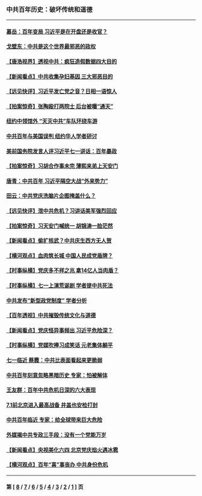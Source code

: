 ### 中共百年历史：破坏传统和道德
---
#### [慕岳：百年变局 习近平是在开盘还是收官？](../../pages/nf1176114/n13206516.md?09060430) 
#### [戈壁东：中共是这个世界最邪恶的政权](../../pages/nf1176114/n13085641.md?09060430) 
#### [【唐浩视界】透视中共：疯狂造假数据四大目的](../../pages/nf1176114/n13080590.md?09060430) 
#### [【新闻看点】中共收集孕妇基因 三大邪恶目的](../../pages/nf1176114/n13077182.md?09060430) 
#### [【远见快评】习近平发亡党之音？日相一语惊人](../../pages/nf1176114/n13074809.md?09060430) 
#### [【拍案惊奇】张陶殴打两院士 后台被曝“通天”](../../pages/nf1176114/n13070496.md?09060430) 
#### [纽约中领馆外 “天灭中共”车队环绕车游](../../pages/nf1176114/n13070693.md?09060430) 
#### [中共百年与美国误判 纽约华人学者研讨](../../pages/nf1176114/n13067969.md?09060430) 
#### [美前国务院发言人评习近平七一讲话：百年暴政](../../pages/nf1176114/n13066986.md?09060430) 
#### [【拍案惊奇】习胡合作事未完 薄熙来弟上天安门](../../pages/nf1176114/n13065867.md?09060430) 
#### [唐青：中共百年 习近平隔空大战“外来势力”](../../pages/nf1176114/n13065976.md?09060430) 
#### [田云：中共党庆洗脑片企图掩盖什么？](../../pages/nf1176114/n13064395.md?09060430) 
#### [【远见快评】泄中共危机？习讲话美军强烈回应](../../pages/nf1176114/n13064269.md?09060430) 
#### [【拍案惊奇】习天安门喊统一 胡锦涛一脸茫然](../../pages/nf1176114/n13063233.md?09060430) 
#### [【新闻看点】偷扩核武？中共庆生西方无人贺](../../pages/nf1176114/n13061263.md?09060430) 
#### [【横河观点】血肉筑长城 中国人民成党盾牌？](../../pages/nf1176114/n13061779.md?09060430) 
#### [【时事纵横】党庆多不祥之兆 拿14亿人当肉盾？](../../pages/nf1176114/n13061709.md?09060430) 
#### [【时事纵横】七一上演荒诞剧 学者提中共死法](../../pages/nf1176114/n13058990.md?09060430) 
#### [中共发布“新型政党制度” 学者分析](../../pages/nf1176114/n13056354.md?09060430) 
#### [【百年透视】中共摧毁传统文化与道德](../../pages/nf1176114/n13057253.md?09060430) 
#### [【新闻看点】党庆怪异事频出 习近平危险深？](../../pages/nf1176114/n13056781.md?09060430) 
#### [【时事纵横】党媒吹捧习成笑话 元老集体躺平](../../pages/nf1176114/n13056792.md?09060430) 
#### [七一临近 蔡霞：中共比表面看起来更脆弱](../../pages/nf1176114/n13056418.md?09060430) 
#### [中共百年刻意忽略黑暗历史 专家：怕被解体](../../pages/nf1176114/n13056056.md?09060430) 
#### [王友群：百年中共危机日深的六大表现](../../pages/nf1176114/n13054263.md?09060430) 
#### [7.1前北京进入最高战备 井盖也安检打封](../../pages/nf1176114/n13053641.md?09060430) 
#### [中共百年临近 专家：给全球带来巨大危险](../../pages/nf1176114/n13053663.md?09060430) 
#### [外媒揭中共专政三手段：没有一个党能万岁](../../pages/nf1176114/n13049352.md?09060430) 
#### [【新闻看点】央视美化六四 北京党庆焰火遇冰雹](../../pages/nf1176114/n13048310.md?09060430) 
#### [【横河观点】百年“喜”事丧办 中共身份危机](../../pages/nf1176114/n13049869.md?09060430) 

---
#### 第 [ [8](./8.md?09060430) / [7](./7.md?09060430) / [6](./6.md?09060430) / [5](./5.md?09060430) / [4](./4.md?09060430) / [3](./3.md?09060430) / [2](./2.md?09060430) / [1](./1.md?09060430) ] 页
